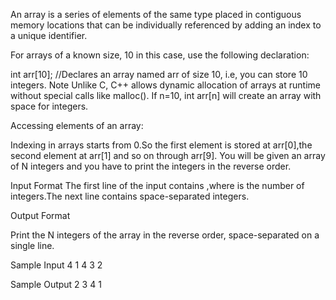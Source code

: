 An array is a series of elements of the same type placed in contiguous memory locations that can be individually referenced by adding an index to a unique identifier.

For arrays of a known size, 10 in this case, use the following declaration:

int arr[10]; //Declares an array named arr of size 10, i.e, you can 
store 10 integers.
Note Unlike C, C++ allows dynamic allocation of arrays at runtime without special calls like malloc(). If n=10, int arr[n] will create an array with space for  integers.

Accessing elements of an array:

Indexing in arrays starts from 0.So the first element is stored at 
arr[0],the second element at arr[1] and so on through arr[9].
You will be given an array of N integers and you have to print the integers in the reverse order.

Input Format
The first line of the input contains ,where  is the number of integers.The next line contains  space-separated integers.

Output Format

Print the N integers of the array in the reverse order, space-separated on a single line.

Sample Input
4
1 4 3 2

Sample Output
2 3 4 1